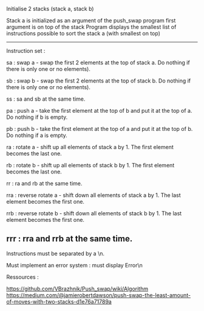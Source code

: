 Initialise 2 stacks (stack a, stack b)

Stack a is initialized as an argument of the push_swap program
first argument is on top of the stack
Program displays the smallest list of instructions possible to sort the stack a (with smallest on top)

----------------------------------------------------------------------------------
Instruction set :

sa : swap a - swap the first 2 elements at the top of stack a. Do nothing if there
is only one or no elements).

sb : swap b - swap the first 2 elements at the top of stack b. Do nothing if there
is only one or no elements).

ss : sa and sb at the same time.

pa : push a - take the first element at the top of b and put it at the top of a. Do
nothing if b is empty.

pb : push b - take the first element at the top of a and put it at the top of b. Do
nothing if a is empty.

ra : rotate a - shift up all elements of stack a by 1. The first element becomes
the last one.

rb : rotate b - shift up all elements of stack b by 1. The first element becomes
the last one.

rr : ra and rb at the same time.

rra : reverse rotate a - shift down all elements of stack a by 1. The last element
becomes the first one.

rrb : reverse rotate b - shift down all elements of stack b by 1. The last element
becomes the first one.

rrr : rra and rrb at the same time.
-----------------------------------------------------------------------------------

Instructions must be separated by a \n.

Must implement an error system : must display Error\n

Ressources :

https://github.com/VBrazhnik/Push_swap/wiki/Algorithm
https://medium.com/@jamierobertdawson/push-swap-the-least-amount-of-moves-with-two-stacks-d1e76a71789a

